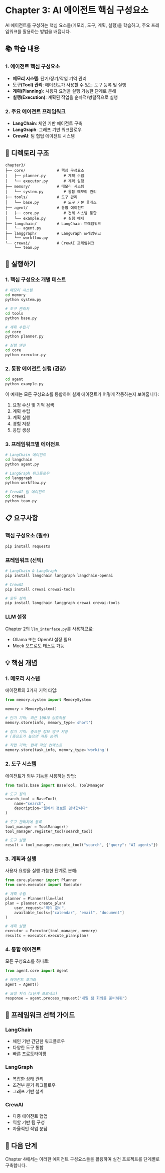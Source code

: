 # Chapter 3: AI 에이전트 핵심 구성요소

AI 에이전트를 구성하는 핵심 요소들(메모리, 도구, 계획, 실행)을 학습하고, 주요 프레임워크를 활용하는 방법을 배웁니다.

## 📚 학습 내용

### 1. 에이전트 핵심 구성요소
- **메모리 시스템**: 단기/장기/작업 기억 관리
- **도구(Tool) 관리**: 에이전트가 사용할 수 있는 도구 등록 및 실행
- **계획(Planning)**: 사용자 요청을 실행 가능한 단계로 분해
- **실행(Execution)**: 계획된 작업을 순차적/병렬적으로 실행

### 2. 주요 에이전트 프레임워크
- **LangChain**: 체인 기반 에이전트 구축
- **LangGraph**: 그래프 기반 워크플로우
- **CrewAI**: 팀 협업 에이전트 시스템

## 📁 디렉토리 구조

```
chapter3/
├── core/              # 핵심 구성요소
│   ├── planner.py        # 계획 수립
│   └── executor.py       # 계획 실행
├── memory/            # 메모리 시스템
│   └── system.py         # 통합 메모리 관리
├── tools/             # 도구 관리
│   └── base.py           # 도구 기본 클래스
├── agent/             # 통합 에이전트
│   ├── core.py           # 전체 시스템 통합
│   └── example.py        # 실행 예제
├── langchain/         # LangChain 프레임워크
│   └── agent.py
├── langgraph/         # LangGraph 프레임워크
│   └── workflow.py
└── crewai/            # CrewAI 프레임워크
    └── team.py
```

## 🚀 실행하기

### 1. 핵심 구성요소 개별 테스트

```bash
# 메모리 시스템
cd memory
python system.py

# 도구 관리자
cd tools
python base.py

# 계획 수립기
cd core
python planner.py

# 실행 엔진
cd core
python executor.py
```

### 2. 통합 에이전트 실행 (권장)

```bash
cd agent
python example.py
```

이 예제는 모든 구성요소를 통합하여 실제 에이전트가 어떻게 작동하는지 보여줍니다:
1. 요청 수신 및 기억 검색
2. 계획 수립
3. 계획 실행
4. 경험 저장
5. 응답 생성

### 3. 프레임워크별 에이전트

```bash
# LangChain 에이전트
cd langchain
python agent.py

# LangGraph 워크플로우
cd langgraph
python workflow.py

# CrewAI 팀 에이전트
cd crewai
python team.py
```

## 📋 요구사항

### 핵심 구성요소 (필수)
```bash
pip install requests
```

### 프레임워크 (선택)
```bash
# LangChain & LangGraph
pip install langchain langgraph langchain-openai

# CrewAI
pip install crewai crewai-tools

# 모두 설치
pip install langchain langgraph crewai crewai-tools
```

### LLM 설정
Chapter 2의 `llm_interface.py`를 사용하므로:
- Ollama 또는 OpenAI 설정 필요
- Mock 모드로도 테스트 가능

## 💡 핵심 개념

### 1. 메모리 시스템
에이전트의 3가지 기억 타입:

```python
from memory.system import MemorySystem

memory = MemorySystem()

# 단기 기억: 최근 100개 상호작용
memory.store(info, memory_type='short')

# 장기 기억: 중요한 정보 영구 저장
# (중요도가 높으면 자동 승격)

# 작업 기억: 현재 작업 컨텍스트
memory.store(task_info, memory_type='working')
```

### 2. 도구 시스템
에이전트가 외부 기능을 사용하는 방법:

```python
from tools.base import BaseTool, ToolManager

# 도구 정의
search_tool = BaseTool(
    name="search",
    description="웹에서 정보를 검색합니다"
)

# 도구 관리자에 등록
tool_manager = ToolManager()
tool_manager.register_tool(search_tool)

# 도구 실행
result = tool_manager.execute_tool("search", {"query": "AI agents"})
```

### 3. 계획과 실행
사용자 요청을 실행 가능한 단계로 분해:

```python
from core.planner import Planner
from core.executor import Executor

# 계획 수립
planner = Planner(llm=llm)
plan = planner.create_plan(
    user_request="회의 준비",
    available_tools=["calendar", "email", "document"]
)

# 계획 실행
executor = Executor(tool_manager, memory)
results = executor.execute_plan(plan)
```

### 4. 통합 에이전트
모든 구성요소를 하나로:

```python
from agent.core import Agent

# 에이전트 초기화
agent = Agent()

# 요청 처리 (5단계 프로세스)
response = agent.process_request("내일 팀 회의를 준비해줘")
```

## 🎨 프레임워크 선택 가이드

### LangChain
- 체인 기반 간단한 워크플로우
- 다양한 도구 통합
- 빠른 프로토타이핑

### LangGraph
- 복잡한 상태 관리
- 조건부 분기 워크플로우
- 그래프 기반 설계

### CrewAI
- 다중 에이전트 협업
- 역할 기반 팀 구성
- 자율적인 작업 분담

## 🔗 다음 단계

Chapter 4에서는 이러한 에이전트 구성요소들을 활용하여 실전 프로젝트를 단계별로 구축합니다.
